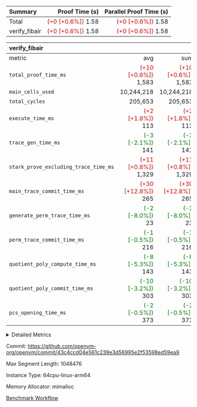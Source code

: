 | Summary | Proof Time (s) | Parallel Proof Time (s) |
|:---|---:|---:|
| Total | <span style='color: red'>(+0 [+0.6%])</span> 1.58 | <span style='color: red'>(+0 [+0.6%])</span> 1.58 |
| verify_fibair | <span style='color: red'>(+0 [+0.6%])</span> 1.58 | <span style='color: red'>(+0 [+0.6%])</span> 1.58 |


| verify_fibair |||||
|:---|---:|---:|---:|---:|
|metric|avg|sum|max|min|
| `total_proof_time_ms ` | <span style='color: red'>(+10 [+0.6%])</span> 1,583 | <span style='color: red'>(+10 [+0.6%])</span> 1,583 | <span style='color: red'>(+10 [+0.6%])</span> 1,583 | <span style='color: red'>(+10 [+0.6%])</span> 1,583 |
| `main_cells_used     ` |  10,244,218 |  10,244,218 |  10,244,218 |  10,244,218 |
| `total_cycles        ` |  205,653 |  205,653 |  205,653 |  205,653 |
| `execute_time_ms     ` | <span style='color: red'>(+2 [+1.8%])</span> 113 | <span style='color: red'>(+2 [+1.8%])</span> 113 | <span style='color: red'>(+2 [+1.8%])</span> 113 | <span style='color: red'>(+2 [+1.8%])</span> 113 |
| `trace_gen_time_ms   ` | <span style='color: green'>(-3 [-2.1%])</span> 141 | <span style='color: green'>(-3 [-2.1%])</span> 141 | <span style='color: green'>(-3 [-2.1%])</span> 141 | <span style='color: green'>(-3 [-2.1%])</span> 141 |
| `stark_prove_excluding_trace_time_ms` | <span style='color: red'>(+11 [+0.8%])</span> 1,329 | <span style='color: red'>(+11 [+0.8%])</span> 1,329 | <span style='color: red'>(+11 [+0.8%])</span> 1,329 | <span style='color: red'>(+11 [+0.8%])</span> 1,329 |
| `main_trace_commit_time_ms` | <span style='color: red'>(+30 [+12.8%])</span> 265 | <span style='color: red'>(+30 [+12.8%])</span> 265 | <span style='color: red'>(+30 [+12.8%])</span> 265 | <span style='color: red'>(+30 [+12.8%])</span> 265 |
| `generate_perm_trace_time_ms` | <span style='color: green'>(-2 [-8.0%])</span> 23 | <span style='color: green'>(-2 [-8.0%])</span> 23 | <span style='color: green'>(-2 [-8.0%])</span> 23 | <span style='color: green'>(-2 [-8.0%])</span> 23 |
| `perm_trace_commit_time_ms` | <span style='color: green'>(-1 [-0.5%])</span> 216 | <span style='color: green'>(-1 [-0.5%])</span> 216 | <span style='color: green'>(-1 [-0.5%])</span> 216 | <span style='color: green'>(-1 [-0.5%])</span> 216 |
| `quotient_poly_compute_time_ms` | <span style='color: green'>(-8 [-5.3%])</span> 143 | <span style='color: green'>(-8 [-5.3%])</span> 143 | <span style='color: green'>(-8 [-5.3%])</span> 143 | <span style='color: green'>(-8 [-5.3%])</span> 143 |
| `quotient_poly_commit_time_ms` | <span style='color: green'>(-10 [-3.2%])</span> 303 | <span style='color: green'>(-10 [-3.2%])</span> 303 | <span style='color: green'>(-10 [-3.2%])</span> 303 | <span style='color: green'>(-10 [-3.2%])</span> 303 |
| `pcs_opening_time_ms ` | <span style='color: green'>(-2 [-0.5%])</span> 373 | <span style='color: green'>(-2 [-0.5%])</span> 373 | <span style='color: green'>(-2 [-0.5%])</span> 373 | <span style='color: green'>(-2 [-0.5%])</span> 373 |



<details>
<summary>Detailed Metrics</summary>

|  | verify_program_compile_ms | total_cells | stark_prove_excluding_trace_time_ms | quotient_poly_compute_time_ms | quotient_poly_commit_time_ms | perm_trace_commit_time_ms | pcs_opening_time_ms | main_trace_commit_time_ms |
| --- | --- | --- | --- | --- | --- | --- | --- |
|  | 5 | 65,536 | 65 | 3 | 14 | 0 | 35 | 12 | 

| air_name | rows | quotient_deg | main_cols | interactions | constraints | cells |
| --- | --- | --- | --- | --- | --- | --- |
| AccessAdapterAir<2> |  | 4 |  | 5 | 11 |  | 
| AccessAdapterAir<4> |  | 4 |  | 5 | 11 |  | 
| AccessAdapterAir<8> |  | 4 |  | 5 | 11 |  | 
| FibonacciAir | 32,768 | 1 | 2 |  | 5 | 65,536 | 
| FriReducedOpeningAir |  | 4 |  | 31 | 52 |  | 
| NativePoseidon2Air<BabyBearParameters>, 1> |  | 4 |  | 136 | 530 |  | 
| PhantomAir |  | 4 |  | 3 | 4 |  | 
| ProgramAir |  | 1 |  | 1 | 4 |  | 
| VariableRangeCheckerAir |  | 1 |  | 1 | 4 |  | 
| VmAirWrapper<AluNativeAdapterAir, FieldArithmeticCoreAir> |  | 4 |  | 15 | 23 |  | 
| VmAirWrapper<BranchNativeAdapterAir, BranchEqualCoreAir<1> |  | 4 |  | 11 | 22 |  | 
| VmAirWrapper<JalNativeAdapterAir, JalCoreAir> |  | 4 |  | 7 | 6 |  | 
| VmAirWrapper<NativeAdapterAir<2, 0>, PublicValuesCoreAir> |  | 4 |  | 11 | 22 |  | 
| VmAirWrapper<NativeLoadStoreAdapterAir<1>, NativeLoadStoreCoreAir<1> |  | 4 |  | 15 | 16 |  | 
| VmAirWrapper<NativeLoadStoreAdapterAir<4>, NativeLoadStoreCoreAir<4> |  | 4 |  | 15 | 16 |  | 
| VmAirWrapper<NativeVectorizedAdapterAir<4>, FieldExtensionCoreAir> |  | 4 |  | 15 | 23 |  | 
| VmConnectorAir |  | 4 |  | 3 | 8 |  | 
| VolatileBoundaryAir |  | 4 |  | 4 | 16 |  | 

| group | trace_gen_time_ms | total_proof_time_ms | total_cycles | total_cells | stark_prove_excluding_trace_time_ms | quotient_poly_compute_time_ms | quotient_poly_commit_time_ms | perm_trace_commit_time_ms | pcs_opening_time_ms | main_trace_commit_time_ms | main_cells_used | generate_perm_trace_time_ms | execute_time_ms |
| --- | --- | --- | --- | --- | --- | --- | --- | --- | --- | --- | --- | --- | --- |
| verify_fibair | 141 | 1,583 | 205,653 | 27,624,088 | 1,329 | 143 | 303 | 216 | 373 | 265 | 10,244,218 | 23 | 113 | 

| group | air_name | rows | prep_cols | perm_cols | main_cols | cells |
| --- | --- | --- | --- | --- | --- | --- |
| verify_fibair | AccessAdapterAir<2> | 65,536 |  | 12 | 11 | 1,507,328 | 
| verify_fibair | AccessAdapterAir<4> | 32,768 |  | 12 | 13 | 819,200 | 
| verify_fibair | AccessAdapterAir<8> | 128 |  | 12 | 17 | 3,712 | 
| verify_fibair | FriReducedOpeningAir | 1,024 |  | 36 | 25 | 62,464 | 
| verify_fibair | NativePoseidon2Air<BabyBearParameters>, 1> | 16,384 |  | 160 | 399 | 9,158,656 | 
| verify_fibair | PhantomAir | 4,096 |  | 8 | 6 | 57,344 | 
| verify_fibair | ProgramAir | 8,192 |  | 8 | 10 | 147,456 | 
| verify_fibair | VariableRangeCheckerAir | 262,144 | 2 | 8 | 1 | 2,359,296 | 
| verify_fibair | VmAirWrapper<AluNativeAdapterAir, FieldArithmeticCoreAir> | 131,072 |  | 20 | 29 | 6,422,528 | 
| verify_fibair | VmAirWrapper<BranchNativeAdapterAir, BranchEqualCoreAir<1> | 32,768 |  | 16 | 23 | 1,277,952 | 
| verify_fibair | VmAirWrapper<JalNativeAdapterAir, JalCoreAir> | 8,192 |  | 12 | 9 | 172,032 | 
| verify_fibair | VmAirWrapper<NativeLoadStoreAdapterAir<1>, NativeLoadStoreCoreAir<1> | 65,536 |  | 24 | 22 | 3,014,656 | 
| verify_fibair | VmAirWrapper<NativeLoadStoreAdapterAir<4>, NativeLoadStoreCoreAir<4> | 16,384 |  | 24 | 31 | 901,120 | 
| verify_fibair | VmAirWrapper<NativeVectorizedAdapterAir<4>, FieldExtensionCoreAir> | 8,192 |  | 20 | 38 | 475,136 | 
| verify_fibair | VmConnectorAir | 2 | 1 | 8 | 4 | 24 | 
| verify_fibair | VolatileBoundaryAir | 65,536 |  | 8 | 11 | 1,245,184 | 

</details>


Commit: https://github.com/openvm-org/openvm/commit/43c4ccd04e561c239e3d56995e2f53598ed59ea9

Max Segment Length: 1048476

Instance Type: 64cpu-linux-arm64

Memory Allocator: mimalloc

[Benchmark Workflow](https://github.com/openvm-org/openvm/actions/runs/13125898860)
